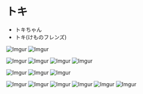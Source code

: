 # トキ
* トキちゃん
* トキ(けものフレンズ)

![Imgur](http://i.imgur.com/xMqY4Mf.jpg)
![Imgur](http://i.imgur.com/tl410XF.jpg)

![Imgur](http://i.imgur.com/c9MfpKP.jpg)
![Imgur](http://i.imgur.com/TgRo1wb.jpg)
![Imgur](http://i.imgur.com/TTvHDY2.jpg)
![Imgur](http://i.imgur.com/Cdk5FlT.png)

![Imgur](http://i.imgur.com/V0ugRC2.png)
![Imgur](http://i.imgur.com/9FUFT2Z.jpg)
![Imgur](http://i.imgur.com/5Pmc92s.jpg)

![Imgur](http://i.imgur.com/F4JIMtU.jpg)
![Imgur](http://i.imgur.com/6umW9bO.jpg)
![Imgur](http://i.imgur.com/bkNGZDB.jpg)
![Imgur](http://i.imgur.com/uy31IYX.jpg)
![Imgur](http://i.imgur.com/0NoUF3r.png)
![Imgur](http://i.imgur.com/SN93NAA.png)


